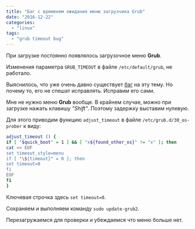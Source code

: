 ```yaml
---
title: "Баг с временем ожидания меню загрузчика Grub"
date: "2016-12-22"
categories:
  - "linux"
tags:
  - "grub timeout bug"
---
```


При загрузке постоянно появлялось загрузочное меню **Grub**.

Изменения параметра `GRUB_TIMEOUT` в файле `/etc/default/grub`, не работало.

<!--more-->

Выяснилось, что уже очень давно существует [баг](https://bugs.launchpad.net/ubuntu/+source/grub2/+bug/1273764) на эту тему.
Но почему то, его не спешат исправлять. Исправим его сами.

Мне не нужно меню **Grub** вообще.
В крайнем случае, можно при загрузке нажать клавишу *"Shift"*.
Поэтому задержку выставим нулевую.

Для этого приводим функцию `adjust_timeout` в файле `/etc/grub.d/30_os-prober` к виду:

```bash
adjust_timeout () {
if [ "$quick_boot" = 1 ] && [ "x${found_other_os}" != "x" ]; then
cat << EOF
set timeout_style=menu
if [ "\${timeout}" = 0 ]; then
set timeout=0
fi
EOF
fi
}
```

Ключевая строчка здесь `set timeout=0`.

Сохраняем и выполняем команду `sudo update-grub2`.

Перезагружаемся для проверки и убеждаемся что меню больше нет.
